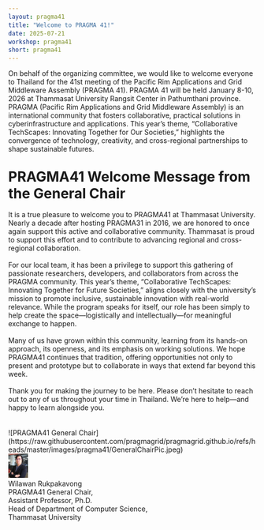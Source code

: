 ```yaml
---
layout: pragma41
title: "Welcome to PRAGMA 41!"
date: 2025-07-21
workshop: pragma41
short: pragma41
---
```

<style>
.welcome-message {
  font-weight: bold;
  font-size: 28px;
}
</style>
On behalf of the organizing committee, we would like to welcome everyone to
Thailand for the 41st meeting of the Pacific Rim Applications and Grid
Middleware Assembly (PRAGMA 41). PRAGMA 41 will be held January 8-10, 2026 at
Thammasat University Rangsit Center in Pathumthani province.  PRAGMA (Pacific
Rim Applications and Grid Middleware Assembly) is an international community
that fosters collaborative, practical solutions in cyberinfrastructure and
applications. This year’s theme, “Collaborative TechScapes: Innovating
Together for Our Societies,” highlights the convergence of technology,
creativity, and cross-regional partnerships to shape sustainable futures.
<br>
<br>
<div class="welcome-message">PRAGMA41 Welcome Message from the General Chair</div>
<br>
It is a true pleasure to welcome you to PRAGMA41 at Thammasat University. Nearly a decade after hosting PRAGMA31 in 2016, we are honored to once again support this active and collaborative community. Thammasat is proud to support this effort and to contribute to advancing regional and cross-regional collaboration.<br><br>
For our local team, it has been a privilege to support this gathering of passionate researchers, developers, and collaborators from across the PRAGMA community. This year’s theme, “Collaborative TechScapes: Innovating Together for Future Societies,” aligns closely with the university’s mission to promote inclusive, sustainable innovation with real-world relevance.  While the program speaks for itself, our role has been simply to help create the space—logistically and intellectually—for meaningful exchange to happen.<br><br>
Many of us have grown within this community, learning from its hands-on approach, its openness, and its emphasis on working solutions. We hope PRAGMA41 continues that tradition, offering opportunities not only to present and prototype but to collaborate in ways that extend far beyond this week.<br><br>
Thank you for making the journey to be here. Please don’t hesitate to reach out to any of us throughout your time in Thailand. We’re here to help—and happy to learn alongside you.<br><br>
<br>
![PRAGMA41 General Chair](https://raw.githubusercontent.com/pragmagrid/pragmagrid.github.io/refs/heads/master/images/pragma41/GeneralChairPic.jpeg) <br>
<img src="https://raw.githubusercontent.com/pragmagrid/pragmagrid.github.io/refs/heads/master/images/pragma41/GeneralChairPic.jpeg" alt="PRAGMA41 General Chair" width="40"> <br>
Wilawan Rukpakavong<br>
PRAGMA41 General Chair,<br>
Assistant Professor, Ph.D.<br>
Head of Department of Computer Science,<br>
Thammasat University<br>
<!--<div class="border40">PRAGMA 41 General Co-Chairs</div>-->


